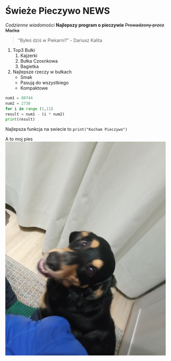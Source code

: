 # Świeże Pieczywo NEWS

*Codzienne wiadomości*
**Najlepszy program o pieczywie**
~~Prowadzony przez Maćka~~
>"Byłeś dziś w Piekarni?" - Dariusz Kalita

1. Top3 Bułki
	1. Kajzerki
 	2. Bułka Czosnkowa
	3. Bagietka
2. Najlepsze rzeczy w bułkach
	- Smak
	- Pasują do wszystkiego
	- Kompaktowe
```py
num1 = 80744
num2 = 2738
for i in range (1,11)
result = num1 - (i * num2) 
print(result)
```
Najlepsza funkcja na swiecie to `print("Kocham Pieczywo")`

A to moj pies
![Hej Sori](./zdjecie/Sori.jpg)
